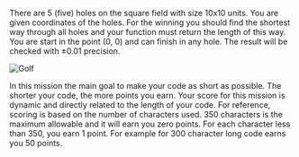 There are 5 (five) holes on the square field with size 10x10 units.
You are given coordinates of the holes.
For the winning you should find the shortest way through all holes and your function must return the length of this way.
You are start in the point (0, 0) and can finish in any hole.
The result will be checked with &plusmn;0.01 precision.

![Golf](golf.png)

In this mission the main goal to make your code as short as possible.
The shorter your code, the more points you earn.
Your score for this mission is dynamic and directly related to the length of your code.
For reference, scoring is based on the number of characters used.
350 characters is the maximum allowable and it will earn you zero points.
For each character less than 350, you earn 1 point. For example for 300 character long code earns you 50 points.
